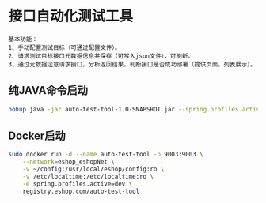 接口自动化测试工具
====
    基本功能：
    1、手动配置测试目标（可通过配置文件）。
    2、请求测试目标接口元数据信息并保存（可写入json文件），可刷新。
    3、通过元数据注意请求接口，分析返回结果，判断接口是否成功部署（提供页面，列表展示）。
    
纯JAVA命令启动
------
```bash
nohup java -jar auto-test-tool-1.0-SNAPSHOT.jar --spring.profiles.active=test &
```

Docker启动
-------
```bash
sudo docker run -d --name auto-test-tool -p 9003:9003 \
    --network=eshop_eshopNet \
    -v ~/config:/usr/local/eshop/config:ro \
    -v /etc/localtime:/etc/localtime:ro \
    -e spring.profiles.active=dev \
    registry.eshop.com/auto-test-tool
```